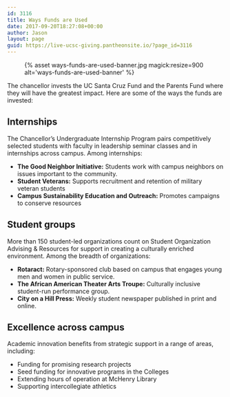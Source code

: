 ```yaml
---
id: 3116
title: Ways Funds are Used
date: 2017-09-20T18:27:08+00:00
author: Jason
layout: page
guid: https://live-ucsc-giving.pantheonsite.io/?page_id=3116
---
```

<figure class="inline-image full">
{% asset ways-funds-are-used-banner.jpg magick:resize=900 alt='ways-funds-are-used-banner' %}
<figcaption></figcaption></figure>

The chancellor invests the UC Santa Cruz Fund and the Parents Fund where they will have the greatest impact. Here are some of the ways the funds are invested:

## Internships

The Chancellor&#8217;s Undergraduate Internship Program pairs competitively selected students with faculty in leadership seminar classes and in internships across campus. Among internships:

  * **The Good Neighbor Initiative:** Students work with campus neighbors on issues important to the community.
  * **Student Veterans:** Supports recruitment and retention of military veteran students
  * **Campus Sustainability Education and Outreach:** Promotes campaigns to conserve resources

## Student groups

More than 150 student-led organizations count on Student Organization Advising & Resources for support in creating a culturally enriched environment. Among the breadth of organizations:

  * **Rotaract:** Rotary-sponsored club based on campus that engages young men and women in public service.
  * **The African American Theater Arts Troupe:** Culturally inclusive student-run performance group.
  * **City on a Hill Press:** Weekly student newspaper published in print and online.

## Excellence across campus

Academic innovation benefits from strategic support in a range of areas, including:

  * Funding for promising research projects
  * Seed funding for innovative programs in the Colleges
  * Extending hours of operation at McHenry Library
  * Supporting intercollegiate athletics
